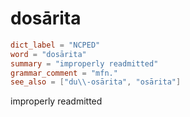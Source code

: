 # dosārita

``` toml
dict_label = "NCPED"
word = "dosārita"
summary = "improperly readmitted"
grammar_comment = "mfn."
see_also = ["du\\-osārita", "osārita"]
```

improperly readmitted

